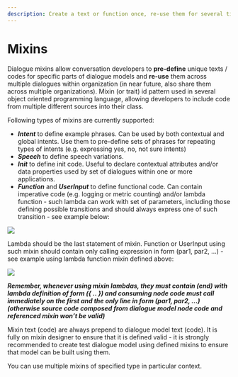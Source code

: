 ```yaml
---
description: Create a text or function once, re-use them for several times in many places.
---
```


# Mixins

Dialogue mixins allow conversation developers to **pre-define** unique texts / codes for specific parts of dialogue models and **re-use** them across multiple dialogues within organization (in near future, also share them across multiple organizations). Mixin (or trait) id pattern used in several object oriented programming language, allowing developers to include code from multiple different sources into their class.

Following types of mixins are currently supported:

* _**Intent**_ to define example phrases. Can be used by both contextual and global intents. Use them to pre-define sets of phrases for repeating types of intents (e.g. expressing yes, no, not sure intents)
* _**Speech**_ to define speech variations.
* _**Init**_ to define init code. Useful to declare contextual attributes and/or data properties used by set of dialogues within one or more applications.
* _**Function**_ and _**UserInput**_ to define functional code. Can contain imperative code (e.g. logging or metric counting) and/or lambda function - such lambda can work with set of parameters, including those defining possible transitions and should always express one of such transition - see example below:

![](<../../../.gitbook/assets/image (40).png>)

Lambda should be the last statement of mixin. Function or UserInput using such mixin should contain only calling expression in form (par1, par2, …) - see example using lambda function mixin defined above:

![](<../../../.gitbook/assets/image (39).png>)

_**Remember, whenever using mixin lambdas, they must contain (end) with lambda definition of form ({ .. }) and consuming node code must call immediately on the first and the only line in form (par1, par2, …) (otherwise source code composed from dialogue model node code and referenced mixin won’t be valid)**_

Mixin text (code) are always prepend to dialogue model text (code). It is fully on mixin designer to ensure that it is defined valid - it is strongly recommended to create test dialogue model using defined mixins to ensure that model can be built using them.

You can use multiple mixins of specified type in particular context.
